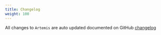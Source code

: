 ```yaml
---
title: Changelog
weight: 100
---
```


All changes to `Artemis` are  auto updated documented on GitHub [changelog](https://github.com/lara-zeus/artemis/blob/1.x/CHANGELOG.md) 

